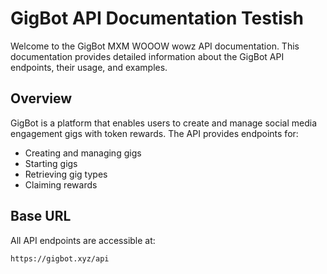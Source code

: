 # GigBot API Documentation Testish

Welcome to the GigBot MXM WOOOW wowz API documentation. This documentation provides detailed information about the GigBot API endpoints, their usage, and examples.

## Overview

GigBot is a platform that enables users to create and manage social media engagement gigs with token rewards. The API provides endpoints for:

- Creating and managing gigs
- Starting gigs
- Retrieving gig types
- Claiming rewards

## Base URL

All API endpoints are accessible at:

```
https://gigbot.xyz/api
```
